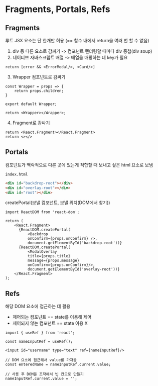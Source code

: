 # Fragments, Portals, Refs

## Fragments

루트 JSX 요소는 단 한개만 허용 (== 함수 내에서 return을 여러 번 할 수 없음)

1. div 등 다른 요소로 감싸기 -> 컴포넌트 렌더링할 때마다 div 중첩(div soup)
2. 네이티브 자바스크립트 배열 -> 배열을 매핑하는 데 key가 필요 

```react  
return [error && <ErrorModal/>, <Card/>]
```

3. Wrapper 컴포넌트로 감싸기

```react
const Wrapper = props => {
    return props.children;
}

export default Wrapper;
```

```react
return <Wrapper></Wrapper>;
```

4. Fragment로 감싸기

```react
return <React.Fragment></React.Fragment>
return <></>
```

## Portals

컴포넌트가 맥락적으로 다른 곳에 있는게 적합할 때 보내고 싶은 html 요소로 보냄

`index.html`

```html
<div id="backdrop-root"></div>
<div id="overlay-root"></div>
<div id="root"></div>
```

createPortal(보낼 컴포넌트, 보낼 위치(DOM에서 찾기))

```react
import ReactDOM from 'react-dom';

return (
    <React.Fragment>
      {ReactDOM.createPortal(
          <Backdrop 
          onConfirm={props.onConfirm} />, 
          document.getElementById('backdrop-root'))}
      {ReactDOM.createPortal(
          <ModalOverlay 
          title={props.title} 
          message={props.message} 
          onConfirm={props.onConfirm}/>, 
          document.getElementById('overlay-root'))}
    </React.Fragment>
);
```

## Refs

해당 DOM 요소에 접근하는 데 활용

- 제어되는 컴포넌트 == state를 이용해 제어
- 제어되지 않는 컴포넌트 == state 이용 X

```react
import { useRef } from 'react';

const nameInputRef = useRef();

<input id="username" type="text" ref={nameInputRef}/>

// DOM 요소에 접근해서 value를 가져옴
const enteredName = nameInputRef.current.value;

// 사용 후 DOM을 조작해서 빈 칸으로 만들기
nameInputRef.current.value = '';
```

